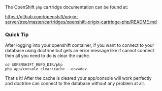 The OpenShift `php` cartridge documentation can be found at:

https://github.com/openshift/origin-server/tree/master/cartridges/openshift-origin-cartridge-php/README.md


### Quick Tip
After logging into your openshift container, if you want to connect to your database using doctrine but gets an error message like if cannot connect then all you need to do is clear the cache. 
```
cd $OPENSHIFT_REPO_DIR/php
php app/console clear:cache --env=dev
```

That's it! After the cache is cleared your app/console will work perfectly and doctrine can connect to the database without any problem at all. 
